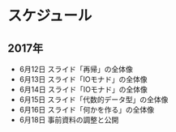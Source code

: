 スケジュール
============

2017年
------

*  6月12日 スライド「再帰」の全体像
*  6月13日 スライド「IOモナド」の全体像
*  6月14日 スライド「IOモナド」の全体像
*  6月15日 スライド「代数的データ型」の全体像
*  6月16日 スライド「何かを作る」の全体像
*  6月18日 事前資料の調整と公開
